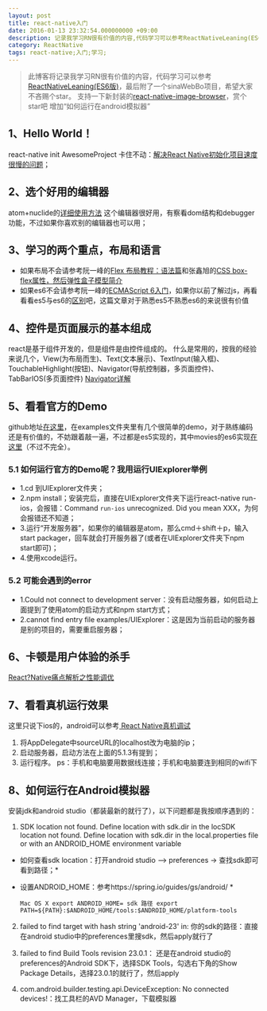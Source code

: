 ```yaml
---
layout: post
title: react-native入门
date: 2016-01-13 23:32:54.000000000 +09:00
description: 记录我学习RN很有价值的内容,代码学习可以参考ReactNativeLeaning(ES6版),最后附了一个sinaWebBo实际项目
category: ReactNative
tags: react-native;入门;学习;
---
```


>此博客将记录我学习RN很有价值的内容，代码学习可以参考[ReactNativeLeaning(ES6版)](https://github.com/CoderGLM/ReactNativeLeaning)，最后附了一个sinaWebBo项目，希望大家不吝赐个star。
> 支持一下新封装的[react-native-image-browser](https://github.com/CoderGLM/react-native-image-browser)，赏个star吧
> 增加“如何运行在android模拟器”

## 1、Hello World！

react-native init AwesomeProject 卡住不动：[解决React Native初始化项目速度很慢的问题](http://www.jianshu.com/p/62242e424bae)；

## 2、选个好用的编辑器

atom+nuclide的[详细使用方法](http://blog.csdn.net/hello_hwc/article/details/51612139)
这个编辑器很好用，有察看dom结构和debugger功能，不过如果你喜欢别的编辑器也可以用；

## 3、学习的两个重点，布局和语言

- 如果布局不会请参考阮一峰的[Flex 布局教程：语法篇](http://www.ruanyifeng.com/blog/2015/07/flex-grammar.html)和张鑫旭的[CSS box-flex属性，然后弹性盒子模型简介](http://www.zhangxinxu.com/wordpress/2010/12/css-box-flex%E5%B1%9E%E6%80%A7%EF%BC%8C%E7%84%B6%E5%90%8E%E5%BC%B9%E6%80%A7%E7%9B%92%E5%AD%90%E6%A8%A1%E5%9E%8B%E7%AE%80%E4%BB%8B/)
- 如果es6不会请参考阮一峰的[ECMAScript 6入门](http://es6.ruanyifeng.com/)，如果你以前了解过js，再看看看es5与es6的[区别](https://segmentfault.com/n/1330000004266763)吧，这篇文章对于熟悉es5不熟悉es6的来说很有价值

## 4、控件是页面展示的基本组成

react是基于组件开发的，但是组件是由控件组成的。
什么是常用的，按我的经验来说几个，View(为布局而生)、Text(文本展示)、TextInput(输入框)、TouchableHighlight(按钮)、Navigator(导航控制器，多页面控件)、TabBarIOS(多页面控件)
[Navigator详解](http://bbs.reactnative.cn/topic/20/%E6%96%B0%E6%89%8B%E7%90%86%E8%A7%A3navigator%E7%9A%84%E6%95%99%E7%A8%8B/2)

## 5、看看官方的Demo

github地址[在这里](https://github.com/facebook/react-native)，在examples文件夹里有几个很简单的demo，对于熟练编码还是有价值的，不妨跟着敲一遍，不过都是es5实现的，其中movies的es6实现[在这里](https://github.com/CoderGLM/ReactNativeLeaning/tree/master/3.1FacebookMovies)（不过不完全）。

### 5.1 如何运行官方的Demo呢？我用运行UIExplorer举例

- 1.cd 到UIExplorer文件夹；
- 2.npm install；安装完后，直接在UIExplorer文件夹下运行react-native run-ios，会报错：Command `run-ios` unrecognized. Did you mean XXX，为何会报错还不知道；
- 3.运行“开发服务器”，如果你的编辑器是atom，那么cmd＋shift＋p，输入start packager，回车就会打开服务器了(或者在UIExplorer文件夹下npm start即可)；
- 4.使用xcode运行。

### 5.2 可能会遇到的error

- 1.Could not connect to development server：没有启动服务器，如何启动上面提到了使用atom的启动方式和npm start方式；
- 2.cannot find entry file examples/UIExplorer：这是因为当前启动的服务器是别的项目的，需要重启服务器；


## 6、卡顿是用户体验的杀手

[React?Native痛点解析之性能调优](http://mt.sohu.com/20160601/n452304739.shtml)

## 7、看看真机运行效果

这里只说下ios的，android可以参考[ React Native真机调试 ](http://my.oschina.net/imot/blog/512808)

1. 将AppDelegate中sourceURL的localhost改为电脑的ip；
2. 启动服务器，启动方法在上面的5.1.3有提到；
3. 运行程序。
ps：手机和电脑要用数据线连接；手机和电脑要连到相同的wifi下

## 8、如何运行在Android模拟器

安装jdk和android studio（都装最新的就行了），以下问题都是我按顺序遇到的：<br/>

1. SDK location not found. Define location with sdk.dir in the locSDK location not found. Define location with sdk.dir in the local.properties file or with an ANDROID_HOME environment variable <br/>

 *  如何查看sdk location：打开android studio --> preferences -> 查找sdk即可看到路径；*
 *  设置ANDROID_HOME：参考https://spring.io/guides/gs/android/ *

    `Mac OS X
    export ANDROID_HOME= sdk 路径
    export PATH=${PATH}:$ANDROID_HOME/tools:$ANDROID_HOME/platform-tools` <br/>

2. failed to find target with hash string 'android-23' in: 你的sdk的路径：直接在android studio中的preferences里搜sdk，然后apply就行了

3. failed to find Build Tools revision 23.0.1： 还是在android studio的preferences的Android SDK下，选择SDK Tools，勾选右下角的Show Package Details，选择23.0.1的就行了，然后apply

4. com.android.builder.testing.api.DeviceException: No connected devices!：找工具栏的AVD Manager，下载模拟器

